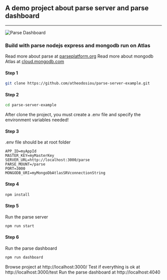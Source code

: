 ## A demo project about parse server and parse dashboard
___
![Parse Dashboard](https://user-images.githubusercontent.com/20326000/67381429-92e5a800-f594-11e9-8289-07c220dbdf72.png "Parse Dashboard")
### Build with parse nodejs express and mongodb run on Atlas

Read more about parse at [parseplatform.org](https://parseplatform.org)
Read more about mongodb Atlas at [cloud.mongodb.com](https://cloud.mongodb.com)

#### Step 1
```sh
git clone https://github.com/atheodosiou/parse-server-example.git
```
#### Step 2
```sh
cd parse-server-example
```
After clone the project, you must create a .env file and specify the environment variables needed!
#### Step 3
.env file should be at root folder
```
APP_ID=myAppId
MASTER_KEY=myMasterKey
SERVER_URL=http://localhost:3000/parse
PARSE_MOUNT=/parse
PORT=3000
MONGODB_URI=myMongoDbAtlasSRVconnectionString
```
#### Step 4
```sh
npm install
```
#### Step 5
Run the parse server
```sh
npm run start
```
#### Step 6
Run the parse dashboard
```sh
npm run dashboard
```

Browse project at http://localhost:3000/
Test if everything is ok at http://localhost:3000/test
Run the parse dashboard at http://localhost:4040
